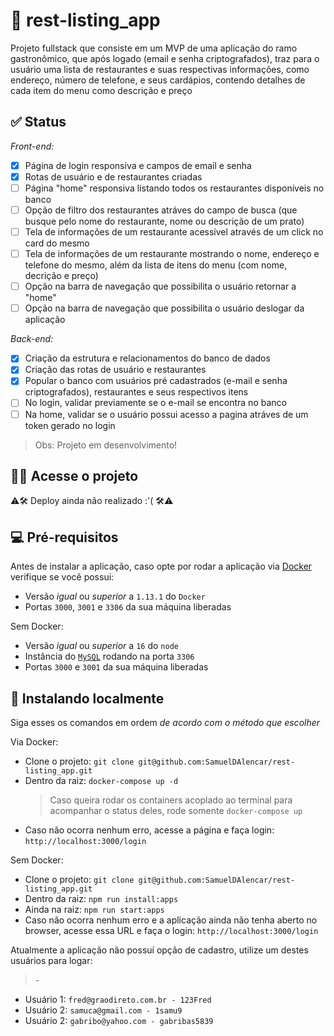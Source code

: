 # 🥘 rest-listing_app

Projeto fullstack que consiste em um MVP de uma aplicação do ramo gastronômico, que após logado (email e senha criptografados), traz para o usuário uma lista de restaurantes e suas respectivas informações, como endereço, número de telefone, e seus cardápios, contendo detalhes de cada item do menu como descrição e preço

## ✅ Status

*Front-end:*
  - [x] Página de login responsiva e campos de email e senha
  - [x] Rotas de usuário e de restaurantes criadas
  - [ ] Página "home" responsiva listando todos os restaurantes disponíveis no banco
  - [ ] Opção de filtro dos restaurantes atráves do campo de busca (que busque pelo nome do restaurante, nome ou descrição de um prato)
  - [ ] Tela de informações de um restaurante acessível através de um click no card do mesmo
  - [ ] Tela de informações de um restaurante mostrando o nome, endereço e telefone do mesmo, além da lista de itens do menu (com nome, decrição e preço)
  - [ ] Opção na barra de navegação que possibilita o usuário retornar a "home"
  - [ ] Opção na barra de navegação que possibilita o usuário deslogar da aplicação

*Back-end:*
  - [x] Criação da estrutura e relacionamentos do banco de dados
  - [x] Criação das rotas de usuário e restaurantes 
  - [x] Popular o banco com usuários pré cadastrados (e-mail e senha criptografados), restaurantes e seus respectivos itens
  - [ ] No login, validar previamente se o e-mail se encontra no banco
  - [ ] Na home, validar se o usuário possui acesso a pagina atráves de um token gerado no login

> Obs: Projeto em desenvolvimento!

## 👩‍💻 Acesse o projeto

⚠🛠 Deploy ainda não realizado :'( 🛠⚠

## 💻 Pré-requisitos

Antes de instalar a aplicação, caso opte por rodar a aplicação via [Docker](https://www.docker.com/) verifique se você possui:

  - Versão *igual* ou *superior* a `1.13.1` do `Docker`
  - Portas `3000`, `3001` e `3306` da sua máquina liberadas
  
Sem Docker:

  - Versão *igual* ou *superior* a `16` do `node`
  - Instância do [`MySQL`](https://www.mysql.com/) rodando na porta `3306`
  - Portas `3000` e `3001` da sua máquina liberadas

## 🚀 Instalando localmente

Siga esses os comandos em ordem *de acordo com o método que escolher*

Via Docker:

  - Clone o projeto: `git clone git@github.com:SamuelDAlencar/rest-listing_app.git`
  - Dentro da raiz: `docker-compose up -d`
    > Caso queira rodar os containers acoplado ao terminal para acompanhar o status deles, rode somente `docker-compose up`
  - Caso não ocorra nenhum erro, acesse a página e faça login: `http://localhost:3000/login`

Sem Docker:

  - Clone o projeto: `git clone git@github.com:SamuelDAlencar/rest-listing_app.git`
  - Dentro da raiz: `npm run install:apps`
  - Ainda na raiz: `npm run start:apps`
  - Caso não ocorra nenhum erro e a aplicação ainda não tenha aberto no browser, acesse essa URL e faça o login: `http://localhost:3000/login`

Atualmente a aplicação não possuí opção de cadastro, utilize um destes usuários para logar:
> <e-mail> - <senha>
  - Usuário 1: `fred@graodireto.com.br - 123Fred`
  - Usuário 2: `samuca@gmail.com - 1samu9`
  - Usuário 2: `gabribo@yahoo.com - gabribas5839`
